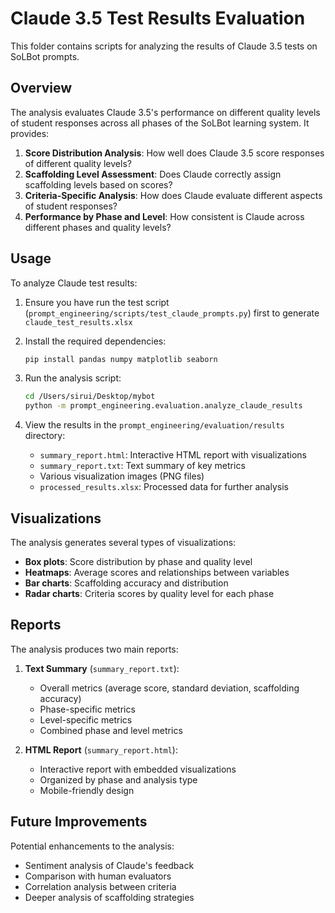 # Claude 3.5 Test Results Evaluation

This folder contains scripts for analyzing the results of Claude 3.5 tests on SoLBot prompts.

## Overview

The analysis evaluates Claude 3.5's performance on different quality levels of student responses across all phases of the SoLBot learning system. It provides:

1. **Score Distribution Analysis**: How well does Claude 3.5 score responses of different quality levels?
2. **Scaffolding Level Assessment**: Does Claude correctly assign scaffolding levels based on scores?
3. **Criteria-Specific Analysis**: How does Claude evaluate different aspects of student responses?
4. **Performance by Phase and Level**: How consistent is Claude across different phases and quality levels?

## Usage

To analyze Claude test results:

1. Ensure you have run the test script (`prompt_engineering/scripts/test_claude_prompts.py`) first to generate `claude_test_results.xlsx`

2. Install the required dependencies:
   ```bash
   pip install pandas numpy matplotlib seaborn
   ```

3. Run the analysis script:
   ```bash
   cd /Users/sirui/Desktop/mybot
   python -m prompt_engineering.evaluation.analyze_claude_results
   ```

4. View the results in the `prompt_engineering/evaluation/results` directory:
   - `summary_report.html`: Interactive HTML report with visualizations
   - `summary_report.txt`: Text summary of key metrics
   - Various visualization images (PNG files)
   - `processed_results.xlsx`: Processed data for further analysis

## Visualizations

The analysis generates several types of visualizations:

- **Box plots**: Score distribution by phase and quality level
- **Heatmaps**: Average scores and relationships between variables
- **Bar charts**: Scaffolding accuracy and distribution
- **Radar charts**: Criteria scores by quality level for each phase

## Reports

The analysis produces two main reports:

1. **Text Summary** (`summary_report.txt`): 
   - Overall metrics (average score, standard deviation, scaffolding accuracy)
   - Phase-specific metrics
   - Level-specific metrics
   - Combined phase and level metrics

2. **HTML Report** (`summary_report.html`):
   - Interactive report with embedded visualizations
   - Organized by phase and analysis type
   - Mobile-friendly design

## Future Improvements

Potential enhancements to the analysis:

- Sentiment analysis of Claude's feedback
- Comparison with human evaluators
- Correlation analysis between criteria
- Deeper analysis of scaffolding strategies 